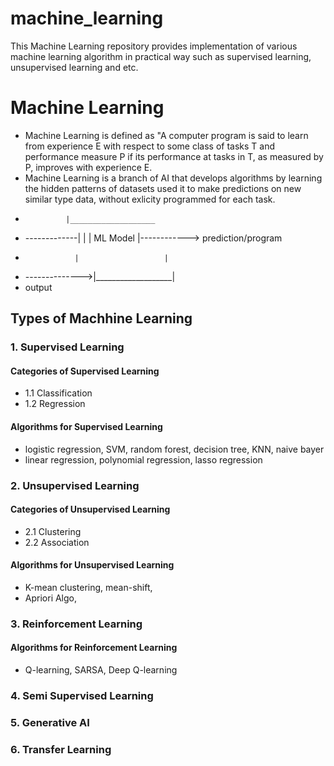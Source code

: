# machine_learning
 This Machine Learning repository provides implementation of various machine learning algorithm in practical way such as supervised learning, unsupervised learning and etc.

# Machine Learning
- Machine Learning is defined as "A computer program is said to learn from experience E with respect to some class of tasks T and performance measure P if its performance at tasks in T, as measured by P, improves with experience E.
- Machine Learning is a branch of AI that develops algorithms by learning the hidden patterns of datasets used it to make predictions on new similar type data, without exlicity programmed for each task.
-              |___________________
- -------------|                   |
                | ML Model          |------------> prediction/program
-                |                   |
- -------------->|___________________|
-   output

## Types of Machhine Learning
### 1. Supervised Learning
#### Categories of Supervised Learning
- 1.1 Classification
- 1.2 Regression
#### Algorithms for Supervised Learning
- logistic regression, SVM, random forest, decision tree, KNN, naive bayer
- linear regression, polynomial regression, lasso regression

### 2. Unsupervised Learning
#### Categories of Unsupervised Learning
- 2.1 Clustering
- 2.2 Association
#### Algorithms for Unsupervised Learning
- K-mean clustering, mean-shift, 
- Apriori Algo, 

### 3. Reinforcement Learning
#### Algorithms for Reinforcement Learning
- Q-learning, SARSA, Deep Q-learning

### 4. Semi Supervised Learning
### 5. Generative AI
### 6. Transfer Learning